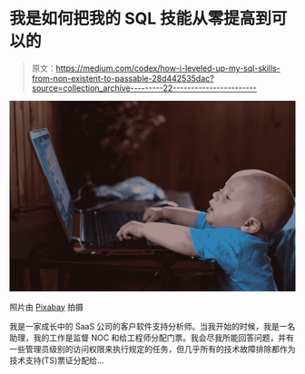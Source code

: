 # 我是如何把我的 SQL 技能从零提高到可以的

> 原文：<https://medium.com/codex/how-i-leveled-up-my-sql-skills-from-non-existent-to-passable-28d442535dac?source=collection_archive---------22----------------------->

![](img/9466159a523579b7b8dc862673e7e18e.png)

照片由 [Pixabay](https://www.pexels.com/photo/boy-wearing-blue-t-shirt-using-black-laptop-computer-in-a-dim-lighted-scenario-159533/) 拍摄

我是一家成长中的 SaaS 公司的客户软件支持分析师。当我开始的时候，我是一名助理，我的工作是监督 NOC 和给工程师分配门票。我会尽我所能回答问题，并有一些管理员级别的访问权限来执行规定的任务，但几乎所有的技术故障排除都作为技术支持(TS)票证分配给…
